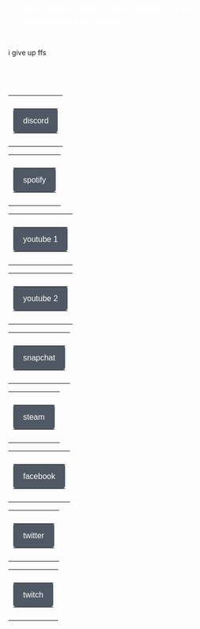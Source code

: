 <!-- CSS Code -->
<style type="text/css" scoped>
.GeneratedText {
font-family:Arial, sans-serif;font-size:large;font-style:italic;font-weight:bold;letter-spacing:0.2em;line-height:1.3em;color:#FFFFFF;padding:1.5em;
}
</style>

<!-- HTML Code -->
<div class="GeneratedText">i'm absolutely the worst html programmer ever</div>

i give up ffs






<p>&nbsp;</p>
<p>&nbsp;</p>
<!--Button-->
<center>
 <table align="center" cellspacing="0" cellpadding="0" width="100%">
   <tr>
     <td align="center" style="padding: 10px;">
       <table border="0" class="mobile-button" cellspacing="0" cellpadding="0">
         <tr>
           <td align="center" bgcolor="#4f5864" style="background-color: #4f5864; margin: 0; outline: 0; border: none; max-width: 50px; -webkit-border-radius: 5px; padding: 15px 20px; " width="70%">
           <!--[if mso]>&nbsp;<![endif]-->
               <a href="https://bit.ly/gosiewildiscord" target="_blank" style="16px; font-family: Verdana, Geneva, sans-serif; color: #ffffff; font-weight:normal; text-align:center; background-color; text-decoration: none; border: none; display: inline-block;">
                   <span style="font-size: 16px; font-family: Verdana, Geneva, sans-serif; color: font-weight:normal; text-align:center;">discord</span>
             </a>
           <!--[if mso]>&nbsp;<![endif]-->
           </td>
         </tr>
       </table>
     </td>
   </tr>
 </table>
</center>
<!--Button-->
<center>
 <table align="center" cellspacing="0" cellpadding="0" width="100%">
   <tr>
     <td align="center" style="padding: 10px;">
       <table border="0" class="mobile-button" cellspacing="0" cellpadding="0">
         <tr>
           <td align="center" bgcolor="#4f5864" style="background-color: #4f5864; margin: 0; outline: 0; border: none; max-width: 600px; -webkit-border-radius: 5px; padding: 15px 20px; " width="70%">
           <!--[if mso]>&nbsp;<![endif]-->
               <a href="https://bit.ly/gosiewilspotify" target="_blank" style="16px; font-family: Verdana, Geneva, sans-serif; color: #ffffff; font-weight:normal; text-align:center; background-color: #4f5864; text-decoration: none; border: none; display: inline-block;">
                   <span style="font-size: 16px; font-family: Verdana, Geneva, sans-serif; font-weight:normal; text-align:center;">spotify</span>
             </a>
           <!--[if mso]>&nbsp;<![endif]-->
           </td>
         </tr>
       </table>
     </td>
   </tr>
 </table>
</center>
<!--Button-->
<center>
 <table align="center" cellspacing="0" cellpadding="0" width="100%">
   <tr>
     <td align="center" style="padding: 10px;">
       <table border="0" class="mobile-button" cellspacing="0" cellpadding="0">
         <tr>
           <td align="center" bgcolor="#4f5864" style="background-color: #4f5864; margin: 0; outline: 0; border: none; max-width: 600px; -webkit-border-radius: 5px; padding: 15px 20px; " width="88%">
           <!--[if mso]>&nbsp;<![endif]-->
               <a href="https://bit.ly/gosiewilyoutube1" target="_blank" style="16px; font-family: Verdana, Geneva, sans-serif; color: #ffffff; font-weight:normal; text-align:center; background-color: #4f5864; text-decoration: none; border: none; display: inline-block;">
                   <span style="font-size: 16px; font-family: Verdana, Geneva, sans-serif; font-weight:normal; text-align:center;">youtube 1</span>
             </a>
           <!--[if mso]>&nbsp;<![endif]-->
           </td>
         </tr>
       </table>
     </td>
   </tr>
 </table>
</center>
<!--Button-->
<center>
 <table align="center" cellspacing="0" cellpadding="0" width="100%">
   <tr>
     <td align="center" style="padding: 10px;">
       <table border="0" class="mobile-button" cellspacing="0" cellpadding="0">
         <tr>
           <td align="center" bgcolor="#4f5864" style="background-color: #4f5864; margin: 0; outline: 0; border: none; max-width: 600px; -webkit-border-radius: 5px; padding: 15px 20px; " width="88%">
           <!--[if mso]>&nbsp;<![endif]-->
               <a href="https://bit.ly/gosiewilyoutube2" target="_blank" style="16px; font-family: Verdana, Geneva, sans-serif; color: #ffffff; font-weight:normal; text-align:center; background-color: #4f5864; text-decoration: none; border: none; display: inline-block;">
                   <span style="font-size: 16px; font-family: Verdana, Geneva, sans-serif; font-weight:normal; text-align:center;">youtube 2</span>
             </a>
           <!--[if mso]>&nbsp;<![endif]-->
           </td>
         </tr>
       </table>
     </td>
   </tr>
 </table>
</center>
<!--Button-->
<center>
 <table align="center" cellspacing="0" cellpadding="0" width="100%">
   <tr>
     <td align="center" style="padding: 10px;">
       <table border="0" class="mobile-button" cellspacing="0" cellpadding="0">
         <tr>
           <td align="center" bgcolor="#4f5864" style="background-color: #4f5864; margin: 0; outline: 0; border: none; max-width: 600px; -webkit-border-radius: 5px; padding: 15px 20px; " width="85%">
           <!--[if mso]>&nbsp;<![endif]-->
               <a href="https://bit.ly/gosiewilsnapchat" target="_blank" style="16px; font-family: Verdana, Geneva, sans-serif; color: #ffffff; font-weight:normal; text-align:center; background-color: #4f5864; text-decoration: none; border: none; display: inline-block;">
                   <span style="font-size: 16px; font-family: Verdana, Geneva, sans-serif; font-weight:normal; text-align:center;">snapchat</span>
             </a>
           <!--[if mso]>&nbsp;<![endif]-->
           </td>
         </tr>
       </table>
     </td>
   </tr>
 </table>
</center>
<!--Button-->
<center>
 <table align="center" cellspacing="0" cellpadding="0" width="100%">
   <tr>
     <td align="center" style="padding: 10px;">
       <table border="0" class="mobile-button" cellspacing="0" cellpadding="0">
         <tr>
           <td align="center" bgcolor="#4f5864" style="background-color: #4f5864; margin: 0; outline: 0; border: none; max-width: 600px; -webkit-border-radius: 5px; padding: 15px 20px; " width="70%">
           <!--[if mso]>&nbsp;<![endif]-->
               <a href="https://bit.ly/gosiewilsteam" target="_blank" style="16px; font-family: Verdana, Geneva, sans-serif; color: #ffffff; font-weight:normal; text-align:center; background-color: #4f5864; text-decoration: none; border: none; display: inline-block;">
                   <span style="font-size: 16px; font-family: Verdana, Geneva, sans-serif; font-weight:normal; text-align:center;">steam</span>
             </a>
           <!--[if mso]>&nbsp;<![endif]-->
           </td>
         </tr>
       </table>
     </td>
   </tr>
 </table>
</center>
<!--Button-->
<center>
 <table align="center" cellspacing="0" cellpadding="0" width="100%">
   <tr>
     <td align="center" style="padding: 10px;">
       <table border="0" class="mobile-button" cellspacing="0" cellpadding="0">
         <tr>
           <td align="center" bgcolor="#4f5864" style="background-color: #4f5864; margin: 0; outline: 0; border: none; max-width: 600px; -webkit-border-radius: 5px; padding: 15px 20px; " width="88%">
           <!--[if mso]>&nbsp;<![endif]-->
               <a href="https://bit.ly/gosiewilfacebook" target="_blank" style="16px; font-family: Verdana, Geneva, sans-serif; color: #ffffff; font-weight:normal; text-align:center; background-color: #4f5864; text-decoration: none; border: none; display: inline-block;">
                   <span style="font-size: 16px; font-family: Verdana, Geneva, sans-serif; font-weight:normal; text-align:center;">facebook</span>
             </a>
           <!--[if mso]>&nbsp;<![endif]-->
           </td>
         </tr>
       </table>
     </td>
   </tr>
 </table>
</center>
<!--Button-->
<center>
 <table align="center" cellspacing="0" cellpadding="0" width="100%">
   <tr>
     <td align="center" style="padding: 10px;">
       <table border="0" class="mobile-button" cellspacing="0" cellpadding="0">
         <tr>
           <td align="center" bgcolor="#4f5864" style="background-color: #4f5864; margin: 0; outline: 0; border: none; max-width: 600px; -webkit-border-radius: 5px; padding: 15px 20px; " width="75%">
           <!--[if mso]>&nbsp;<![endif]-->
               <a href="https://bit.ly/gosiewiltwitter" target="_blank" style="16px; font-family: Verdana, Geneva, sans-serif; color: #ffffff; font-weight:normal; text-align:center; background-color: #4f5864; text-decoration: none; border: none; display: inline-block;">
                   <span style="font-size: 16px; font-family: Verdana, Geneva, sans-serif; font-weight:normal; text-align:center;">twitter</span>
             </a>
           <!--[if mso]>&nbsp;<![endif]-->
           </td>
         </tr>
       </table>
     </td>
   </tr>
 </table>
</center>
<!--Button-->
<center>
 <table align="center" cellspacing="0" cellpadding="0" width="100%">
   <tr>
     <td align="center" style="padding: 10px;">
       <table border="0" class="mobile-button" cellspacing="0" cellpadding="0">
         <tr>
           <td align="center" bgcolor="#4f5864" style="background-color: #4f5864; margin: 0; outline: 0; border: none; max-width: 600px; -webkit-border-radius: 5px; padding: 15px 20px; " width="70%">
           <!--[if mso]>&nbsp;<![endif]-->
               <a href="https://bit.ly/gosiewiltwitch" target="_blank" style="16px; font-family: Verdana, Geneva, sans-serif; color: #ffffff; font-weight:normal; text-align:center; background-color: #4f5864; text-decoration: none; border: none; display: inline-block;">
                   <span style="font-size: 16px; font-family: Verdana, Geneva, sans-serif; font-weight:normal; text-align:center;">twitch</span>
             </a>
           <!--[if mso]>&nbsp;<![endif]-->
           </td>
         </tr>
       </table>
     </td>
   </tr>
 </table>
</center>
<p>&nbsp;</p>
<p>&nbsp;</p>
<style>
body {
  background-image: url('https://i.ibb.co/hfzN0v2/Untitled.jpg');
  background-repeat: no-repeat;
  background-attachment: fixed;
  background-size: 100% 100%;
 }
<em>
<p>uh still work in progress</p></em>
<p>&nbsp;</p>
<img src="https://images-ext-2.discordapp.net/external/IHp6fX2cI4hWF4IGBSL82olXOKHoL3MregfzxNmzmK4/https/media.discordapp.net/attachments/828711377073602570/843199210408116306/caption.gif" alt="nigeria"  width="500" />
<p>&nbsp;</p>
technik informatyk gaming.

